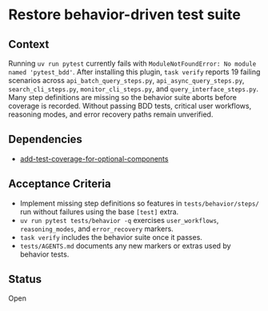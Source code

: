 # Restore behavior-driven test suite

## Context
Running `uv run pytest` currently fails with
`ModuleNotFoundError: No module named 'pytest_bdd'`. After installing this
plugin, `task verify` reports 19 failing scenarios across
`api_batch_query_steps.py`, `api_async_query_steps.py`, `search_cli_steps.py`,
`monitor_cli_steps.py`, and `query_interface_steps.py`. Many step definitions
are missing so the behavior suite aborts before coverage is recorded.
Without passing BDD tests, critical user workflows, reasoning modes, and
error recovery paths remain unverified.

## Dependencies
- [add-test-coverage-for-optional-components](add-test-coverage-for-optional-components.md)

## Acceptance Criteria
- Implement missing step definitions so features in
  `tests/behavior/steps/` run without failures using the base `[test]` extra.
- `uv run pytest tests/behavior -q` exercises `user_workflows`,
  `reasoning_modes`, and `error_recovery` markers.
- `task verify` includes the behavior suite once it passes.
- `tests/AGENTS.md` documents any new markers or extras used by behavior tests.

## Status
Open
